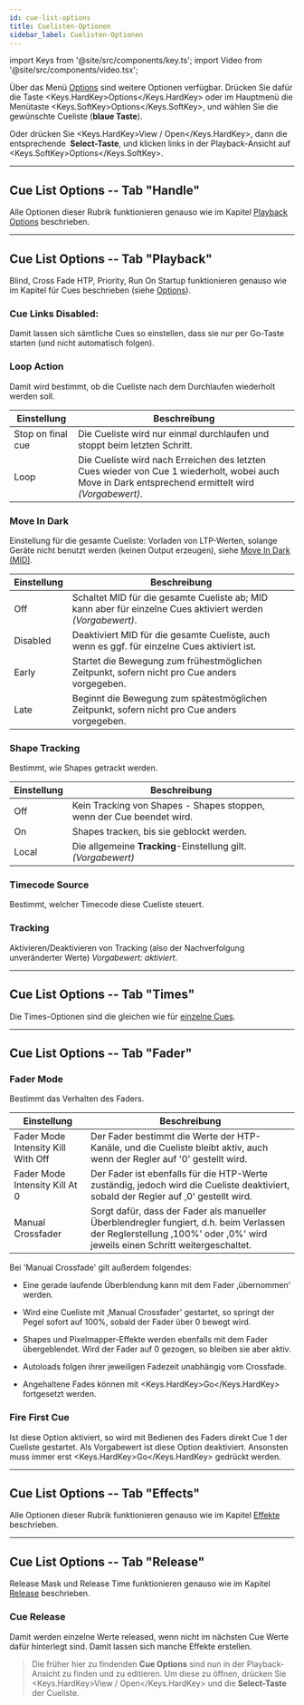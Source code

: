 ```yaml
---
id: cue-list-options
title: Cuelisten-Optionen
sidebar_label: Cuelisten-Optionen
---
```


import Keys from '@site/src/components/key.ts';
import Video from '@site/src/components/video.tsx';

 
Über das Menü [Options](../cues/playback-options.md) sind weitere Optionen 
verfügbar. Drücken Sie dafür die Taste <Keys.HardKey>Options</Keys.HardKey> oder im Hauptmenü die 
Menütaste <Keys.SoftKey>Options</Keys.SoftKey>, und wählen Sie die gewünschte Cueliste (**blaue Taste**).

Oder drücken Sie <Keys.HardKey>View / Open</Keys.HardKey>, dann die entsprechende
&nbsp;**Select-Taste**, und klicken links in der Playback-Ansicht auf
<Keys.SoftKey>Options</Keys.SoftKey>.

---

## Cue List Options -- Tab "Handle"

Alle Optionen dieser Rubrik funktionieren genauso wie im Kapitel [Playback Options](../cues/playback-options.md#playback-options----tab-handle) beschrieben.

---

## Cue List Options -- Tab "Playback"

Blind, Cross Fade HTP, Priority, Run On Startup funktionieren genauso wie im 
Kapitel für Cues beschrieben (siehe [Options](../cues/playback-options.md)).

### Cue Links Disabled:
Damit lassen sich sämtliche Cues so einstellen,
dass sie nur per Go-Taste starten (und nicht automatisch folgen).

### Loop Action
Damit wird bestimmt, ob die Cueliste nach dem Durchlaufen wiederholt werden soll.

Einstellung | Beschreibung
--- | ---
Stop on final cue | Die Cueliste wird nur einmal durchlaufen und stoppt beim letzten Schritt.
Loop | Die Cueliste wird nach Erreichen des letzten Cues wieder von Cue 1 wiederholt, wobei auch Move in Dark entsprechend ermittelt wird *(Vorgabewert)*.

### Move In Dark
Einstellung für die gesamte Cueliste: Vorladen von
LTP-Werten, solange Geräte nicht benutzt werden (keinen Output
erzeugen), siehe [Move In Dark (MID)](cue-list-playback.md#move-in-dark-mid---funktionen).

Einstellung | Beschreibung
--- | ---
Off | Schaltet MID für die gesamte Cueliste ab; MID kann aber für einzelne Cues aktiviert werden *(Vorgabewert)*.
Disabled | Deaktiviert MID für die gesamte Cueliste, auch wenn es ggf. für einzelne Cues aktiviert ist.
Early | Startet die Bewegung zum frühestmöglichen Zeitpunkt, sofern nicht pro Cue anders vorgegeben.
Late | Beginnt die Bewegung zum spätestmöglichen Zeitpunkt, sofern nicht pro Cue anders vorgegeben.

### Shape Tracking
Bestimmt, wie Shapes getrackt werden.

Einstellung | Beschreibung
--- | ---
Off | Kein Tracking von Shapes - Shapes stoppen, wenn der Cue beendet wird.
On  | Shapes tracken, bis sie geblockt werden.
Local | Die allgemeine **Tracking**-Einstellung gilt. *(Vorgabewert)*

### Timecode Source 
Bestimmt, welcher Timecode diese Cueliste steuert.

### Tracking
Aktivieren/Deaktivieren von Tracking (also der
Nachverfolgung unveränderter Werte)  *Vorgabewert: aktiviert*.

---

## Cue List Options -- Tab "Times"

Die Times-Optionen sind die gleichen wie für [einzelne Cues](../cues/playback-options.md#playback-options----tab-times).

---

## Cue List Options -- Tab "Fader"

### Fader Mode
Bestimmt das Verhalten des Faders.

Einstellung | Beschreibung
--- | ---
Fader Mode Intensity Kill With Off | Der Fader bestimmt die Werte der HTP-Kanäle, und die Cueliste bleibt aktiv, auch wenn der Regler auf '0' gestellt wird. 
Fader Mode Intensity Kill At 0 | Der Fader ist ebenfalls für die HTP-Werte zuständig, jedoch wird die Cueliste deaktiviert, sobald der Regler auf ‚0' gestellt wird.
Manual Crossfader | Sorgt dafür, dass der Fader als manueller Überblendregler fungiert, d.h. beim Verlassen der Reglerstellung ‚100%' oder ‚0%' wird jeweils einen Schritt weitergeschaltet. 

Bei 'Manual Crossfade' gilt außerdem folgendes:

-   Eine gerade laufende Überblendung kann mit dem Fader ‚übernommen'
    werden.

-   Wird eine Cueliste mit ‚Manual Crossfader' gestartet, so springt der
    Pegel sofort auf 100%, sobald der Fader über 0 bewegt wird.

-   Shapes und Pixelmapper-Effekte werden ebenfalls mit dem Fader
    übergeblendet. Wird der Fader auf 0 gezogen, so bleiben sie aber
    aktiv.

-   Autoloads folgen ihrer jeweiligen Fadezeit unabhängig vom Crossfade.

-   Angehaltene Fades können mit <Keys.HardKey>Go</Keys.HardKey> fortgesetzt werden.

### Fire First Cue
Ist diese Option aktiviert, so wird mit Bedienen des
Faders direkt Cue 1 der Cueliste gestartet. Als Vorgabewert ist diese
Option deaktiviert. Ansonsten muss immer erst <Keys.HardKey>Go</Keys.HardKey> gedrückt werden.

---

## Cue List Options -- Tab "Effects"

Alle Optionen dieser Rubrik funktionieren genauso wie im Kapitel [Effekte](../cues/playback-options.md#playback-options----tab-effects) beschrieben.

---

## Cue List Options -- Tab "Release"

Release Mask und Release Time funktionieren genauso wie im Kapitel [Release](../cues/playback-options.md#playback-options----tab-release) beschrieben.

### Cue Release

Damit werden einzelne Werte released, wenn nicht im
nächsten Cue Werte dafür hinterlegt sind. Damit lassen sich manche
Effekte erstellen.

> Die früher hier zu findenden **Cue Options** sind nun in der Playback-Ansicht
 zu finden und zu editieren. Um diese zu öffnen, drücken Sie <Keys.HardKey>View / Open</Keys.HardKey> 
 und die **Select-Taste** der Cueliste.